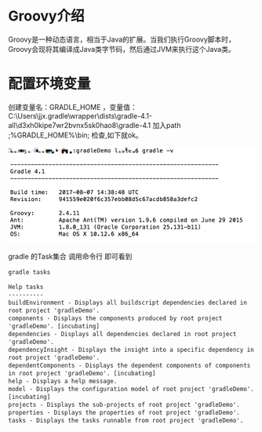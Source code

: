 # Groovy介绍
Groovy是一种动态语言，相当于Java的扩展。当我们执行Groovy脚本时，Groovy会现将其编译成Java类字节码，然后通过JVM来执行这个Java类。

# 配置环境变量
创建变量名：GRADLE_HOME ，变量值：
C:\Users\jjx.gradle\wrapper\dists\gradle-4.1-all\d3xh0kipe7wr2bvnx5sk0hao8\gradle-4.1
加入path
;%GRADLE_HOME%\bin;
检查,如下就ok。


![](media/15288778487263.jpg)



gradle 的Task集合
调用命令行 即可看到

```
gradle tasks 
```


```
Help tasks
----------
buildEnvironment - Displays all buildscript dependencies declared in root project 'gradleDemo'.
components - Displays the components produced by root project 'gradleDemo'. [incubating]
dependencies - Displays all dependencies declared in root project 'gradleDemo'.
dependencyInsight - Displays the insight into a specific dependency in root project 'gradleDemo'.
dependentComponents - Displays the dependent components of components in root project 'gradleDemo'. [incubating]
help - Displays a help message.
model - Displays the configuration model of root project 'gradleDemo'. [incubating]
projects - Displays the sub-projects of root project 'gradleDemo'.
properties - Displays the properties of root project 'gradleDemo'.
tasks - Displays the tasks runnable from root project 'gradleDemo'.

```

